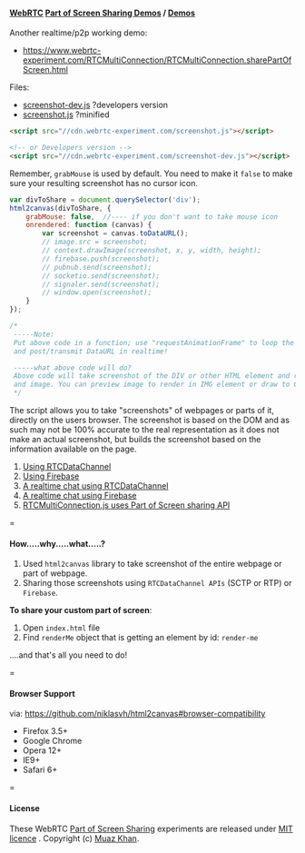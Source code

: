 ﻿#### [WebRTC](https://www.webrtc-experiment.com/) [Part of Screen Sharing Demos](https://github.com/muaz-khan/WebRTC-Experiment/tree/master/part-of-screen-sharing) / [Demos](https://www.webrtc-experiment.com/part-of-screen-sharing/)

Another realtime/p2p working demo: 

* https://www.webrtc-experiment.com/RTCMultiConnection/RTCMultiConnection.sharePartOfScreen.html

Files:

* [screenshot-dev.js](https://github.com/muaz-khan/WebRTC-Experiment/blob/master/part-of-screen-sharing/screenshot-dev.js) ?developers version
* [screenshot.js](https://github.com/muaz-khan/WebRTC-Experiment/blob/master/part-of-screen-sharing/screenshot.js) ?minified

```html
<script src="//cdn.webrtc-experiment.com/screenshot.js"></script>

<!-- or Developers version -->
<script src="//cdn.webrtc-experiment.com/screenshot-dev.js"></script>
```

Remember, `grabMouse` is used by default. You need to make it `false` to make sure your resulting screenshot has no cursor icon.

```javascript
var divToShare = document.querySelector('div');
html2canvas(divToShare, {
    grabMouse: false,  //---- if you don't want to take mouse icon
    onrendered: function (canvas) {
        var screenshot = canvas.toDataURL();
        // image.src = screenshot;
        // context.drawImage(screenshot, x, y, width, height);
        // firebase.push(screenshot);
        // pubnub.send(screenshot);
        // socketio.send(screenshot);
        // signaler.send(screenshot);
        // window.open(screenshot);
    }
});

/*
 -----Note:
 Put above code in a function; use "requestAnimationFrame" to loop the function
 and post/transmit DataURL in realtime!

 -----what above code will do?
 Above code will take screenshot of the DIV or other HTML element and return you
 and image. You can preview image to render in IMG element or draw to Canvas2D.
 */
```

The script allows you to take "screenshots" of webpages or parts of it, directly on the users browser. The screenshot is based on the DOM and as such may not be 100% accurate to the real representation as it does not make an actual screenshot, but builds the screenshot based on the information available on the page.

1. [Using RTCDataChannel](https://www.webrtc-experiment.com/part-of-screen-sharing/webrtc-data-channel/)
2. [Using Firebase](https://www.webrtc-experiment.com/part-of-screen-sharing/firebase/)
3. [A realtime chat using RTCDataChannel](https://googledrive.com/host/0B6GWd_dUUTT8RzVSRVU2MlIxcm8/realtime-chat/)
4. [A realtime chat using Firebase](https://googledrive.com/host/0B6GWd_dUUTT8RzVSRVU2MlIxcm8/realtime-chat/No-WebRTC-Chat.html)
5. [RTCMultiConnection.js uses Part of Screen sharing API](http://www.rtcmulticonnection.org/docs/onpartofscreen/)

=

#### How.....why.....what.....?

1. Used `html2canvas` library to take screenshot of the entire webpage or part of webpage.
2. Sharing those screenshots using `RTCDataChannel APIs` (SCTP or RTP) or `Firebase`.

**To share your custom part of screen**:

1. Open `index.html` file
2. Find `renderMe` object that is getting an element by id: `render-me`

....and that's all you need to do!

=

#### Browser Support

via: https://github.com/niklasvh/html2canvas#browser-compatibility

* Firefox 3.5+
* Google Chrome
* Opera 12+
* IE9+
* Safari 6+

=

#### License

These WebRTC [Part of Screen Sharing](https://github.com/muaz-khan/WebRTC-Experiment/tree/master/part-of-screen-sharing) experiments are released under [MIT licence](https://www.webrtc-experiment.com/licence/) . Copyright (c) [Muaz Khan](https://plus.google.com/+MuazKhan).

